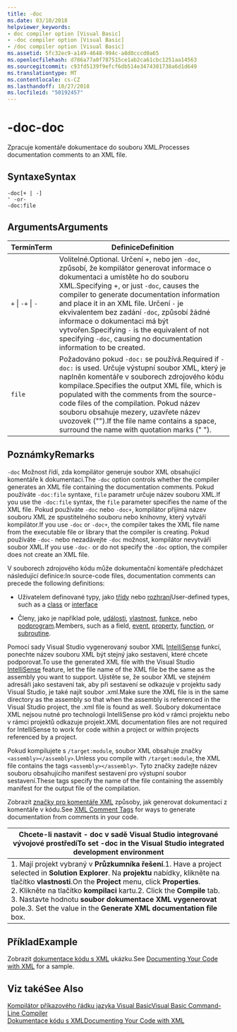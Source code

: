 ```yaml
---
title: -doc
ms.date: 03/10/2018
helpviewer_keywords:
- doc compiler option [Visual Basic]
- -doc compiler option [Visual Basic]
- /doc compiler option [Visual Basic]
ms.assetid: 5fc32ec9-a149-4648-994c-a8d0cccd0a65
ms.openlocfilehash: d786a77a0f787515ce1ab2ca61cbc1251aa14563
ms.sourcegitcommit: c93fd5139f9efcf6db514e3474301738a6d1d649
ms.translationtype: MT
ms.contentlocale: cs-CZ
ms.lasthandoff: 10/27/2018
ms.locfileid: "50192457"
---
```

# <a name="-doc"></a><span data-ttu-id="15cb4-102">-doc</span><span class="sxs-lookup"><span data-stu-id="15cb4-102">-doc</span></span>
<span data-ttu-id="15cb4-103">Zpracuje komentáře dokumentace do souboru XML.</span><span class="sxs-lookup"><span data-stu-id="15cb4-103">Processes documentation comments to an XML file.</span></span>  
  
## <a name="syntax"></a><span data-ttu-id="15cb4-104">Syntaxe</span><span class="sxs-lookup"><span data-stu-id="15cb4-104">Syntax</span></span>  
  
```  
-doc[+ | -]  
' -or-  
-doc:file  
```  
  
## <a name="arguments"></a><span data-ttu-id="15cb4-105">Arguments</span><span class="sxs-lookup"><span data-stu-id="15cb4-105">Arguments</span></span>  
  
|<span data-ttu-id="15cb4-106">Termín</span><span class="sxs-lookup"><span data-stu-id="15cb4-106">Term</span></span>|<span data-ttu-id="15cb4-107">Definice</span><span class="sxs-lookup"><span data-stu-id="15cb4-107">Definition</span></span>|  
|---|---|  
|<span data-ttu-id="15cb4-108">`+` &#124; `-`</span><span class="sxs-lookup"><span data-stu-id="15cb4-108">`+` &#124; `-`</span></span>|<span data-ttu-id="15cb4-109">Volitelné.</span><span class="sxs-lookup"><span data-stu-id="15cb4-109">Optional.</span></span> <span data-ttu-id="15cb4-110">Určení +, nebo jen `-doc`, způsobí, že kompilátor generovat informace o dokumentaci a umístěte ho do souboru XML.</span><span class="sxs-lookup"><span data-stu-id="15cb4-110">Specifying +, or just `-doc`, causes the compiler to generate documentation information and place it in an XML file.</span></span> <span data-ttu-id="15cb4-111">Určení `-` je ekvivalentem bez zadání `-doc`, způsobí žádné informace o dokumentaci má být vytvořen.</span><span class="sxs-lookup"><span data-stu-id="15cb4-111">Specifying `-` is the equivalent of not specifying `-doc`, causing no documentation information to be created.</span></span>|  
|`file`|<span data-ttu-id="15cb4-112">Požadováno pokud `-doc:` se používá.</span><span class="sxs-lookup"><span data-stu-id="15cb4-112">Required if `-doc:` is used.</span></span> <span data-ttu-id="15cb4-113">Určuje výstupní soubor XML, který je naplněn komentáře v souborech zdrojového kódu kompilace.</span><span class="sxs-lookup"><span data-stu-id="15cb4-113">Specifies the output XML file, which is populated with the comments from the source-code files of the compilation.</span></span> <span data-ttu-id="15cb4-114">Pokud název souboru obsahuje mezery, uzavřete název uvozovek ("").</span><span class="sxs-lookup"><span data-stu-id="15cb4-114">If the file name contains a space, surround the name with quotation marks (" ").</span></span>|  
  
## <a name="remarks"></a><span data-ttu-id="15cb4-115">Poznámky</span><span class="sxs-lookup"><span data-stu-id="15cb4-115">Remarks</span></span>  
 <span data-ttu-id="15cb4-116">`-doc` Možnost řídí, zda kompilátor generuje soubor XML obsahující komentáře k dokumentaci.</span><span class="sxs-lookup"><span data-stu-id="15cb4-116">The `-doc` option controls whether the compiler generates an XML file containing the documentation comments.</span></span> <span data-ttu-id="15cb4-117">Pokud používáte `-doc:file` syntaxe, `file` parametr určuje název souboru XML.</span><span class="sxs-lookup"><span data-stu-id="15cb4-117">If you use the `-doc:file` syntax, the `file` parameter specifies the name of the XML file.</span></span> <span data-ttu-id="15cb4-118">Pokud používáte `-doc` nebo `-doc+`, kompilátor přijímá název souboru XML ze spustitelného souboru nebo knihovny, který vytváří kompilátor.</span><span class="sxs-lookup"><span data-stu-id="15cb4-118">If you use `-doc` or `-doc+`, the compiler takes the XML file name from the executable file or library that the compiler is creating.</span></span> <span data-ttu-id="15cb4-119">Pokud používáte `-doc-` nebo nezadávejte `-doc` možnost, kompilátor nevytváří soubor XML.</span><span class="sxs-lookup"><span data-stu-id="15cb4-119">If you use `-doc-` or do not specify the `-doc` option, the compiler does not create an XML file.</span></span>  
  
 <span data-ttu-id="15cb4-120">V souborech zdrojového kódu může dokumentační komentáře předcházet následující definice:</span><span class="sxs-lookup"><span data-stu-id="15cb4-120">In source-code files, documentation comments can precede the following definitions:</span></span>  
  
-   <span data-ttu-id="15cb4-121">Uživatelem definované typy, jako [třídy](../../../visual-basic/language-reference/statements/class-statement.md) nebo [rozhraní](../../../visual-basic/language-reference/statements/interface-statement.md)</span><span class="sxs-lookup"><span data-stu-id="15cb4-121">User-defined types, such as a [class](../../../visual-basic/language-reference/statements/class-statement.md) or [interface](../../../visual-basic/language-reference/statements/interface-statement.md)</span></span>  
  
-   <span data-ttu-id="15cb4-122">Členy, jako je například pole, [události](../../../visual-basic/language-reference/statements/event-statement.md), [vlastnost](../../../visual-basic/language-reference/statements/property-statement.md), [funkce](../../../visual-basic/language-reference/statements/function-statement.md), nebo [podprogram](../../../visual-basic/language-reference/statements/sub-statement.md).</span><span class="sxs-lookup"><span data-stu-id="15cb4-122">Members, such as a field, [event](../../../visual-basic/language-reference/statements/event-statement.md), [property](../../../visual-basic/language-reference/statements/property-statement.md), [function](../../../visual-basic/language-reference/statements/function-statement.md), or [subroutine](../../../visual-basic/language-reference/statements/sub-statement.md).</span></span>  
  
 <span data-ttu-id="15cb4-123">Pomocí sady Visual Studio vygenerovaný soubor XML [IntelliSense](/visualstudio/ide/using-intellisense) funkcí, ponechte název souboru XML být stejný jako sestavení, které chcete podporovat.</span><span class="sxs-lookup"><span data-stu-id="15cb4-123">To use the generated XML file with the Visual Studio [IntelliSense](/visualstudio/ide/using-intellisense) feature, let the file name of the XML file be the same as the assembly you want to support.</span></span> <span data-ttu-id="15cb4-124">Ujistěte se, že soubor XML ve stejném adresáři jako sestavení tak, aby při sestavení se odkazuje v projektu sady Visual Studio, je také najít soubor .xml.</span><span class="sxs-lookup"><span data-stu-id="15cb4-124">Make sure the XML file is in the same directory as the assembly so that when the assembly is referenced in the Visual Studio project, the .xml file is found as well.</span></span> <span data-ttu-id="15cb4-125">Soubory dokumentace XML nejsou nutné pro technologii IntelliSense pro kód v rámci projektu nebo v rámci projektů odkazuje projekt.</span><span class="sxs-lookup"><span data-stu-id="15cb4-125">XML documentation files are not required for IntelliSense to work for code within a project or within projects referenced by a project.</span></span>  
  
 <span data-ttu-id="15cb4-126">Pokud kompilujete s `/target:module`, soubor XML obsahuje značky `<assembly></assembly>`.</span><span class="sxs-lookup"><span data-stu-id="15cb4-126">Unless you compile with `/target:module`, the XML file contains the tags `<assembly></assembly>`.</span></span> <span data-ttu-id="15cb4-127">Tyto značky zadejte název souboru obsahujícího manifest sestavení pro výstupní soubor sestavení.</span><span class="sxs-lookup"><span data-stu-id="15cb4-127">These tags specify the name of the file containing the assembly manifest for the output file of the compilation.</span></span>  
  
 <span data-ttu-id="15cb4-128">Zobrazit [značky pro komentáře XML](../../../visual-basic/language-reference/xmldoc/index.md) způsoby, jak generovat dokumentaci z komentáře v kódu.</span><span class="sxs-lookup"><span data-stu-id="15cb4-128">See [XML Comment Tags](../../../visual-basic/language-reference/xmldoc/index.md) for ways to generate documentation from comments in your code.</span></span>  
  
|<span data-ttu-id="15cb4-129">Chcete-li nastavit - doc v sadě Visual Studio integrované vývojové prostředí</span><span class="sxs-lookup"><span data-stu-id="15cb4-129">To set -doc in the Visual Studio integrated development environment</span></span>|  
|---|  
|<span data-ttu-id="15cb4-130">1.  Mají projekt vybraný v **Průzkumníka řešení**.</span><span class="sxs-lookup"><span data-stu-id="15cb4-130">1.  Have a project selected in **Solution Explorer**.</span></span> <span data-ttu-id="15cb4-131">Na **projektu** nabídky, klikněte na tlačítko **vlastnosti**.</span><span class="sxs-lookup"><span data-stu-id="15cb4-131">On the **Project** menu, click **Properties**.</span></span> <br /><span data-ttu-id="15cb4-132">2.  Klikněte na tlačítko **kompilaci** kartu.</span><span class="sxs-lookup"><span data-stu-id="15cb4-132">2.  Click the **Compile** tab.</span></span><br /><span data-ttu-id="15cb4-133">3.  Nastavte hodnotu **soubor dokumentace XML vygenerovat** pole.</span><span class="sxs-lookup"><span data-stu-id="15cb4-133">3.  Set the value in the **Generate XML documentation file** box.</span></span>|  
  
## <a name="example"></a><span data-ttu-id="15cb4-134">Příklad</span><span class="sxs-lookup"><span data-stu-id="15cb4-134">Example</span></span>  
 <span data-ttu-id="15cb4-135">Zobrazit [dokumentace kódu s XML](../../../visual-basic/programming-guide/program-structure/documenting-your-code-with-xml.md) ukázku.</span><span class="sxs-lookup"><span data-stu-id="15cb4-135">See [Documenting Your Code with XML](../../../visual-basic/programming-guide/program-structure/documenting-your-code-with-xml.md) for a sample.</span></span>  
  
## <a name="see-also"></a><span data-ttu-id="15cb4-136">Viz také</span><span class="sxs-lookup"><span data-stu-id="15cb4-136">See Also</span></span>  
 [<span data-ttu-id="15cb4-137">Kompilátor příkazového řádku jazyka Visual Basic</span><span class="sxs-lookup"><span data-stu-id="15cb4-137">Visual Basic Command-Line Compiler</span></span>](../../../visual-basic/reference/command-line-compiler/index.md)  
 [<span data-ttu-id="15cb4-138">Dokumentace kódu s XML</span><span class="sxs-lookup"><span data-stu-id="15cb4-138">Documenting Your Code with XML</span></span>](../../../visual-basic/programming-guide/program-structure/documenting-your-code-with-xml.md)
